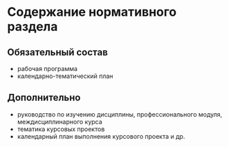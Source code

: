 # Содержание нормативного раздела

## Обязательный состав

* рабочая программа
* календарно-тематический план

## Дополнительно

* руководство по изучению дисциплины, профессионального модуля, междисциплинарного курса
* тематика курсовых проектов
* календарный план выполнения курсового проекта и др.

